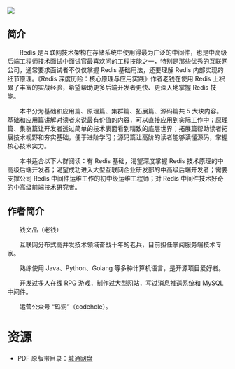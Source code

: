 ![](http://img3m5.ddimg.cn/20/15/25859315-1_u_2.jpg)

## 简介

　　Redis 是互联网技术架构在存储系统中使用得最为广泛的中间件，也是中高级后端工程师技术面试中面试官最喜欢问的工程技能之一，特别是那些优秀的互联网公司，通常要求面试者不仅仅掌握 Redis 基础用法，还要理解 Redis 内部实现的细节原理。《Redis 深度历险：核心原理与应用实践》作者老钱在使用 Redis 上积累了丰富的实战经验，希望帮助更多后端开发者更快、更深入地掌握 Redis 技能。

　　本书分为基础和应用篇、原理篇、集群篇、拓展篇、源码篇共 5 大块内容。基础和应用篇讲解对读者来说最有价值的内容，可以直接应用到实际工作中；原理篇、集群篇让开发者透过简单的技术表面看到精致的底层世界；拓展篇帮助读者拓展技术视野和夯实基础，便于进阶学习；源码篇让高阶的读者能够读懂源码，掌握核心技术实力。

　　本书适合以下人群阅读：有 Redis 基础，渴望深度掌握 Redis 技术原理的中高级后端开发者；渴望成功进入大型互联网企业研发部的中高级后端开发者；需要支撑公司 Redis 中间件运维工作的初中级运维工程师；对 Redis 中间件技术好奇的中高级前端技术研究者。

## 作者简介

　　钱文品（老钱）

　　互联网分布式高并发技术领域奋战十年的老兵，目前担任掌阅服务端技术专家。

　　熟练使用 Java、Python、Golang 等多种计算机语言，是开源项目爱好者。

　　开发过多人在线 RPG 游戏，制作过大型网站，写过消息推送系统和 MySQL 中间件。

　　运营公众号 “码洞”（codehole）。

# 资源

* PDF 原版带目录：[城通网盘](https://u11215426.pipipan.com/fs/11215426-390231642)
